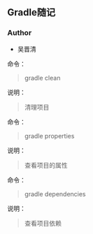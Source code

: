 ## Gradle随记

### Author
* 吴晋清

命令：
> gradle clean

说明：
> 清理项目

命令：
> gradle properties

说明：
> 查看项目的属性

命令：
> gradle dependencies

说明：
> 查看项目依赖


































































